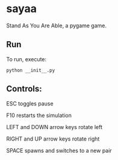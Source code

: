 # sayaa
Stand As You Are Able, a pygame game.

## Run
To run, execute:

`python __init__.py`

## Controls:
ESC toggles pause

F10 restarts the simulation

LEFT and DOWN arrow keys rotate left

RIGHT and UP arrow keys rotate right

SPACE spawns and switches to a new pair